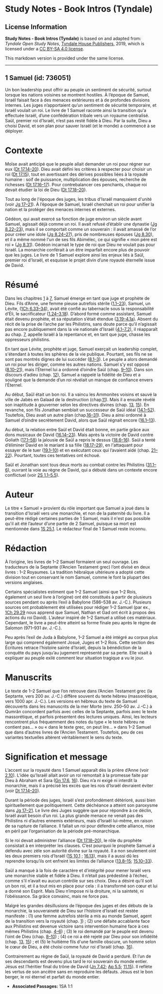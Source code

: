 # Study Notes - Book Intros (Tyndale)

## License Information

**Study Notes - Book Intros (Tyndale)** is based on and adapted from: _Tyndale Open Study Notes_, [Tyndale House Publishers](https://tyndaleopenresources.com/), 2019, which is licensed under a [CC BY-SA 4.0 license](https://creativecommons.org/licenses/by-sa/4.0/legalcode.en).

This markdown version is provided under the same license.



--------------------------------

## 1 Samuel (id: 736051)

Un bon leadership peut offrir au peuple un sentiment de sécurité, surtout lorsque les nations voisines se montrent hostiles. À l’époque de Samuel, Israël faisait face à des menaces extérieures et à de profondes divisions internes. Les juges n’apportaient qu’un sentiment de sécurité temporaire, et Israël voulait un roi. Le livre de 1 Samuel raconte ainsi la transition qu'a effectuée Israël, d’une confédération tribale vers un royaume centralisé. Saül, premier roi d’Israël, n’est pas resté fidèle à Dieu. Par la suite, Dieu a choisi David, et son plan pour sauver Israël (et le monde) a commencé à se déployer.

**Contexte**
============

Moïse avait anticipé que le peuple allait demander un roi pour régner sur eux ([Dt 17\.14–20](https://ref.ly/Deut17:14-Deut17:20)). Dieu avait défini les critères à respecter pour choisir un roi ([Dt 17\.15](https://ref.ly/Deut17:15)), tout en avertissant des dérives possibles liées à la royauté humaine : soif de puissance, multiplication des épouses, recherche de richesses ([Dt 17\.16–17](https://ref.ly/Deut17:16-Deut17:17)). Pour contrebalancer ces penchants, chaque roi devait étudier la loi de Dieu ([Dt 17\.18–20](https://ref.ly/Deut17:18-Deut17:20)).

Tout au long de l'époque des juges, les tribus d'Israël manquaient d'unité (voir [Jg 17–21](https://ref.ly/Judg17:1-Judg21:25)). À l’époque de Samuel, Israël cherchait un roi pour unifier la nation et la protéger des menaces internes et externes.

Gédéon, qui avait exercé sa fonction de juge environ un siècle avant Samuel, agissait déjà comme un roi. Il avait refusé d’établir une dynastie ([Jg 8\.22–23](https://ref.ly/Judg8:22-Judg8:23)), mais il se comportait comme un souverain : il avait amassé de l’or pour créer une idole ([Jg 8\.24–27](https://ref.ly/Judg8:24-Judg8:27)), pris de nombreuses épouses ([Jg 8\.30](https://ref.ly/Judg8:30)), et il a même nommé l'un de ses fils Abimélec, ce qui signifie « mon père est roi » ([Jg 8\.31](https://ref.ly/Judg8:31)). Gédéon incarnait le type de roi que Dieu ne voulait pas pour Israël. La monarchie conférait à un être imparfait encore plus de pouvoir que les juges. Le livre de 1 Samuel explore ainsi les enjeux liés à Saül, premier roi d’Israël, et esquisse le projet divin d’une royauté éternelle issue de David.

Résumé
======

Dans les chapitres [1](https://ref.ly/1Sam1:1-1Sam7:17) à [7](https://ref.ly/1Sam1:1-1Sam7:17), Samuel émerge en tant que juge et prophète de Dieu. Fils d’Anne, une femme pieuse autrefois stérile ([1\.1–23](https://ref.ly/1Sam1:1-1Sam1:23)), Samuel, un Lévite, ([1Ch 6\.33–34](https://ref.ly/1Chr6:33-1Chr6:34)), avait été confié au tabernacle sous la responsabilité d’Éli, le sacrificateur ([1\.24–3\.18](https://ref.ly/1Sam1:24-1Sam3:18)). D’abord formé comme assistant, Samuel était devenu prophète, et sa réputation s’était étendue ([3\.19–4\.1a](https://ref.ly/1Sam3:19-1Sam4:1)). Absent du récit de la prise de l’arche par les Philistins, sans doute parce qu’il n’agissait pas encore publiquement dans la vie nationale d'Israël ([4\.1–7\.2](https://ref.ly/1Sam4:1-1Sam7:2)), il réapparaît au chap. [7](https://ref.ly/1Sam7:1-1Sam7:17), appelle Israël à la repentance et, en tant que juge, chasse les oppresseurs philistins.

En tant que Lévite, prophète et juge, Samuel exerçait un leadership complet, s'étendant à toutes les sphères de la vie publique. Pourtant, ses fils ne se sont pas montrés dignes de lui succéder ([8\.1–3](https://ref.ly/1Sam8:1-1Sam8:3)). Le peuple a alors demandé un roi pour les diriger, comme les autres nations. Samuel s’y est opposé ([8\.10–21](https://ref.ly/1Sam8:10-1Sam8:21)), mais l’Éternel lui a ordonné d’oindre Saül (chap. [9–10](https://ref.ly/1Sam9:1-1Sam10:27)). Dans son discours d’adieu (chap. [12](https://ref.ly/1Sam12:1-1Sam12:25)), Samuel a rappelé la fidélité de Dieu et a souligné que la demande d’un roi révélait un manque de confiance envers l’Éternel.

Au début, Saül était un bon roi. Il a vaincu les Ammonites voisins et sauvé la ville de Jabès en Galaad de la destruction (chap.[11](https://ref.ly/1Sam11:1-1Sam11:15)). Mais il a ensuite révélé son inaptitude à gouverner selon les directives divines (chap. [13](https://ref.ly/1Sam13:1-1Sam13:23), [15](https://ref.ly/1Sam15:1-1Sam15:35)). En revanche, son fils Jonathan semblait un successeur de Saül idéal ([14\.1–52](https://ref.ly/1Sam14:1-1Sam14:52)). Toutefois, Dieu avait un autre plan (chap.[16](https://ref.ly/1Sam16:1-1Sam31:13)[–](https://ref.ly/1Sam4:1-1Sam6:21)[31](https://ref.ly/1Sam16:1-1Sam31:13)). Dieu a ainsi ordonné à Samuel d’oindre secrètement David, alors que Saül régnait encore ([16\.1–13](https://ref.ly/1Sam16:1-1Sam16:13)).

Au début, la relation entre Saül et David était bonne, en partie grâce aux dons musicaux de David ([16\.14–23](https://ref.ly/1Sam16:14-1Sam16:23)). Mais après la victoire de David contre Goliath ([17\.1–58](https://ref.ly/1Sam17:1-1Sam17:58)) la jalousie de Saül a repris le dessus ([18\.6–16](https://ref.ly/1Sam18:6-1Sam18:16)). Saül a tenté d’éliminer David en le mariant à sa fille ([18\.17–29](https://ref.ly/1Sam18:17-1Sam18:29)), en l'attaquant pour essayer de le tuer ([19\.1–10](https://ref.ly/1Sam19:1-1Sam19:10)) et en exécutant ceux qui l’avaient aidé (chap. [21–22](https://ref.ly/1Sam21:1-1Sam22:23)). Pourtant, toutes ces tentatives ont échoué.

Saül et Jonathan sont tous deux morts au combat contre les Philistins ([31\.1–6](https://ref.ly/1Sam31:1-1Sam31:6)), ouvrant la voie au règne de David, qui a débuté dans un contexte encore conflictuel (voir [2S 1\.1–5\.5](https://ref.ly/2Sam1:1-2Sam5:5)).

Auteur
======

Le titre « Samuel » provient du rôle important que Samuel a joué dans la transition d'Israël vers une monarchie, et non de la paternité du livre. Il a peut\-être rédigé certaines parties de 1 Samuel, mais il n'est pas possible qu'il ait été l’auteur d’une partie de 2 Samuel, puisque sa mort est mentionnée dans [1S 25\.1](https://ref.ly/1Sam25:1). Le rédacteur final de 1 Samuel reste inconnu.

Rédaction
=========

À l’origine, les livres de 1–2 Samuel formaient un seul ouvrage. Les traducteurs de la Septante (l’Ancien Testament grec) l’ont divisé en deux livres : 1–2 Royaumes. La tradition hébraïque ultérieure a adopté cette division tout en conservant le nom Samuel, comme le font la plupart des versions anglaises.

Certains spécialistes estiment que 1–2 Samuel (ainsi que 1–2 Rois, également un seul livre à l’origine) ont été constitués à partir de plusieurs sources pendant ou après l’exil à Babylone (586–538 av. J.\-C.). Plusieurs sources ont probablement été utilisées pour rédiger 1–2 Samuel (par ex., [1Ch 29\.29](https://ref.ly/1Chr29:29) nous apprend que Samuel, Nathan et Gad ont écrit à propos des actions du roi David). L’auteur inspiré de 1–2 Samuel a utilisé ces matériaux. Cependant, le livre a peut\-être atteint sa forme finale peu après le règne de Salomon (971–931 av. J.\-C.).

Peu après l’exil de Juda à Babylone, 1–2 Samuel a été intégré au corpus plus large qui comprend également Josué, Juges et 1–2 Rois. Cette section des Écritures retrace l’histoire sainte d’Israël, depuis la bénédiction de la conquête du pays jusqu’au jugement représenté par sa perte. Elle visait à expliquer au peuple exilé comment leur situation tragique a vu le jour.

Manuscrits
==========

Le texte de 1–2 Samuel que l’on retrouve dans l’Ancien Testament grec (la Septante, vers 200 av. J.\-C.) diffère souvent du texte hébreu (massorétique, vers 1000 apr. J.\-C.). Les versions en hébreux du texte de Samuel découverts dans les manuscrits de la mer Morte (env. 250–50 av. J.\-C.) à Qumrân concordent parfois avec celles de la Septante, parfois avec le texte massorétique, et parfois présentent des lectures uniques. Ainsi, les lecteurs rencontrent plus fréquemment des notes du type « le texte hébreu ne contient pas... » ou « dans le texte grec, on peut lire... » dans 1–2 Samuel que dans d’autres livres de l’Ancien Testament. Toutefois, peu de ces variantes textuelles altèrent véritablement le sens du texte.

Signification et message
========================

L’accent sur la royauté dans 1 Samuel apparaît dès la prière d’Anne (voir [2\.10](https://ref.ly/1Sam2:10)). L’idée qu’Israël allait avoir un roi remontait à la promesse faite par Dieu à Abraham et Sara ([Gn 17\.6](https://ref.ly/Gen17:6), [16](https://ref.ly/Gen17:16)). Dieu n’a ni exigé ni interdit la monarchie, mais il a précisé les excès que les rois d’Israël devraient éviter (voir [Dt 17\.14–20](https://ref.ly/Deut17:14-Deut17:20)).

Durant la période des juges, Israël s’est profondément détérioré, aussi bien spirituellement que politiquement. Cette déchéance a atteint son paroxysme dans [Jg 17](https://ref.ly/Judg17:1-Judg21:25)[–](https://ref.ly/1Sam4:1-1Sam6:21)[21](https://ref.ly/Judg17:1-Judg21:25). Le livre des Juges suggère que pour répondre à ce déclin, Israël avait besoin d’un roi. La plus grande menace ne venait pas des Philistins ni d’autres ennemis extérieurs, mais d’Israël lui\-même, en raison de sa rupture de l’alliance. Il fallait un roi pour défendre cette alliance, mise en péril par l’organisation de la période pré\-monarchique.

Si le roi devait administrer l’alliance ([Dt 17\.18–20](https://ref.ly/Deut17:18-Deut17:20)), le rôle du prophète consistait à en interpréter les clauses. C’est pourquoi le prophète Samuel a défendu avec zèle son autorité divine sur la royauté. Il a non seulement oint les deux premiers rois d’Israël ([1S 10\.1](https://ref.ly/1Sam10:1) ; [16\.13](https://ref.ly/1Sam16:13)), mais il a aussi dû les reprendre lorsqu’ils ont enfreint les limites de l’alliance ([13\.8–15](https://ref.ly/1Sam13:8-1Sam13:15); [15\.10–33](https://ref.ly/1Sam15:10-1Sam15:33)).

Saül a manqué à la fois de caractère et d’intégrité pour mener Israël vers une monarchie stable et fidèle à Dieu. Il n’était pas prédestiné à l’échec, comme s’il n’avait eu aucun contrôle sur ses choix. Dieu a désiré qu’il soit un bon roi, et il a tout mis en place pour cela : il a transformé son cœur et lui a donné son Esprit. Mais Dieu n’impose ni la droiture, ni la sainteté, ni l’obéissance. Sa grâce convainc, mais ne force pas.

Malgré les grandes désillusions de l’époque des juges et des débuts de la monarchie, la souveraineté de Dieu sur l’histoire d’Israël est restée manifeste : (1\) une femme autrefois stérile a mis au monde Samuel, agent de la transition vers la royauté (chap. [1](https://ref.ly/1Sam1:1-1Sam1:28)) ; (2\) une défaite accablante face aux Philistins est devenue victoire sans intervention humaine face à ces mêmes Philistins (chap. [4–6](https://ref.ly/1Sam4:1-1Sam6:21)) ; (3\) le roi demandé par le peuple est devenu l’oint de Dieu (chap. [8–10](https://ref.ly/1Sam8:1-1Sam10:27)) ; (4\) ce roi a été rejeté par Dieu pour son infidélité (chap. [13](https://ref.ly/1Sam13:1-1Sam13:23), [15](https://ref.ly/1Sam15:1-1Sam15:35)) ; et (5\) le huitième fils d'une famille obscure, un homme selon le cœur de Dieu, a été choisi comme futur roi d'Israël (chap. [16](https://ref.ly/1Sam16:1-1Sam16:23)).

Contrairement au règne de Saül, la royauté de David a perduré. Et l’un de ses descendants est devenu plus tard le roi souverain du monde entier. Jésus est l’héritier final du trône de David ([Jn 7\.42](https://ref.ly/John7:42); [Ap 5\.5](https://ref.ly/Rev5:5); [11\.15](https://ref.ly/Rev11:15)). Il reflète les vertus de son ancêtre sans en reproduire les défauts. Jésus est le bon berger, le roi éternel et parfait du monde entier. 

* **Associated Passages:** 1SA 1:1

